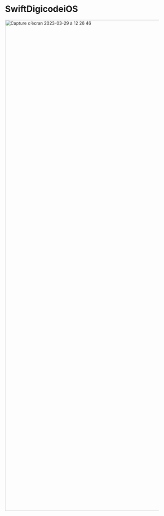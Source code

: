 # SwiftDigicodeiOS

<img width="1606" alt="Capture d’écran 2023-03-29 à 12 26 46" src="https://user-images.githubusercontent.com/90609887/228505839-32002a49-f7a4-4964-b7e4-f76faf633055.png">
